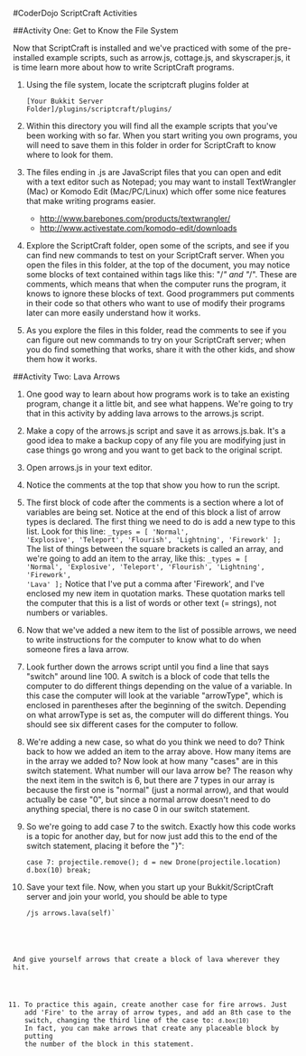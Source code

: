 #CoderDojo ScriptCraft Activities

##Activity One: Get to Know the File System

Now that ScriptCraft is installed and we've practiced with some of the pre-installed example scripts, such as arrow.js, cottage.js, and skyscraper.js, it is time learn more about how to write ScriptCraft programs.

1. Using the file system, locate the scriptcraft plugins folder at

    <code>[Your Bukkit Server Folder]/plugins/scriptcraft/plugins/</code>

2. Within this directory you will find all the example scripts that you've been working with so far. When you start writing you own programs, you will need to save them in this folder in order for ScriptCraft to know where to look for them.

3. The files ending in .js are JavaScript files that you can open and edit with a text editor such as Notepad; you may want to install TextWrangler (Mac) or Komodo Edit (Mac/PC/Linux) which offer some nice features that make writing programs easier.

    * http://www.barebones.com/products/textwrangler/
    * http://www.activestate.com/komodo-edit/downloads

4. Explore the ScriptCraft folder, open some of the scripts, and see if you can find new commands to test on your ScriptCraft server.  When you open the files in this folder, at the top of the document, you may notice some blocks of text contained within tags like this: "/*" and "*/".  These are comments, which means that when the computer runs the program, it knows to ignore these blocks of text.  Good programmers put comments in their code so that others who want to use of modify their programs later can more easily understand how it works.

5. As you explore the files in this folder, read the comments to see if you can figure out new commands to try on your ScriptCraft server; when you do find something that works, share it with the other kids, and show them how it works.

##Activity Two: Lava Arrows

1. One good way to learn about how programs work is to take an existing program, change it a little bit, and see what happens.  We're going to try that in this activity by adding lava arrows to the arrows.js script.

2. Make a copy of the arrows.js script and save it as arrows.js.bak.  It's a good idea to make a backup copy of any file you are modifying just in case things go wrong and you want to get back to the original script.

3. Open arrows.js in your text editor.

4. Notice the comments at the top that show you how to run the script.

5. The first block of code after the comments is a section where a lot of variables are being set.  Notice at the end of this block a list of arrow types is declared.  The first thing we need to do is add a new type to this list.  Look for this line: 
<code>_types = [ 'Normal', 'Explosive', 'Teleport', 'Flourish', 'Lightning', 'Firework' ];</code>
The list of things between the square brackets is called an array, and we're going to add an item to the array, like this:
     <code>_types = [ 'Normal', 'Explosive', 'Teleport', 'Flourish', 'Lightning', 'Firework', 'Lava' ];</code>
Notice that I've put a comma after 'Firework', and I've enclosed my new item in quotation marks.  These quotation marks tell the computer that this is a list of words or other text (= strings), not numbers or variables.

6. Now that we've added a new item to the list of possible arrows, we need to write instructions for the computer to know what to do when someone fires a lava arrow.

7. Look further down the arrows script until you find a line that says "switch" around line 100.  A switch is a block of code that tells the computer to do different things depending on the value of a variable.  In this case the computer will look at the variable "arrowType", which is enclosed in parentheses after the beginning of the switch.  Depending on what arrowType is set as, the computer will do different things.  You should see six different cases for the computer to follow.

8.  We're adding a new case, so what do you think we need to do?  Think back to how we added an item to the array above.  How many items are in the array we added to? Now look at how many "cases" are in this switch statement.  What number will our lava arrow be? The reason why the next item in the switch is 6, but there are 7 types in our array is because the first one is "normal" (just a normal arrow), and that would actually be case "0", but since a normal arrow doesn't need to do anything special, there is no case 0 in our switch statement.

9.  So we're going to add case 7 to the switch. Exactly how this code works is a topic for another day, but for now just add this to the end of the switch statement, placing it before the "}":

     <code>case 7:
        projectile.remove();
        d = new Drone(projectile.location)
        d.box(10)
        break;</code>

10. Save your text file.  Now, when you start up your Bukkit/ScriptCraft server and join your world, you should be able to type 

     <code>/js arrows.lava(self)`

And give yourself arrows that create a block of lava wherever they hit.

11. To practice this again, create another case for fire arrows.  Just add 'Fire' to the array of arrow types, and add an 8th case to the switch, changing the third line of the case to:
`d.box(10)` 
In fact, you can make arrows that create any placeable block by putting the number of the block in this statement.

